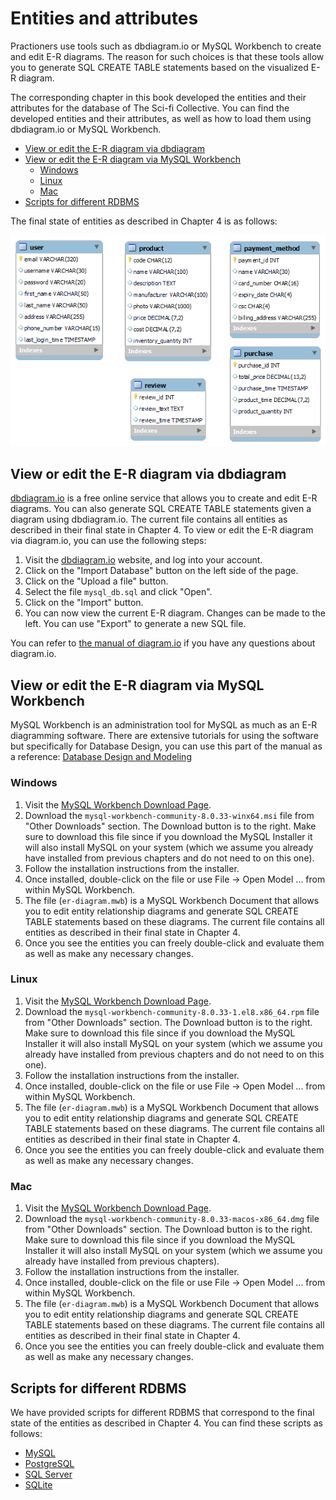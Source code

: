 # Entities and attributes

Practioners use tools such as dbdiagram.io or MySQL Workbench to create and edit E-R diagrams. The reason for such choices is that these tools allow you to generate SQL CREATE TABLE statements based on the visualized E-R diagram.

The corresponding chapter in this book developed the entities and their attributes for the database of The Sci-fi Collective. You can find the developed entities and their attributes, as well as how to load them using dbdiagram.io or MySQL Workbench.

- [View or edit the E-R diagram via dbdiagram](#view-or-edit-the-e-r-diagram-via-dbdiagram)
- [View or edit the E-R diagram via MySQL Workbench](#view-or-edit-the-e-r-diagram-via-mysql-workbench)
    - [Windows](#windows)
    - [Linux](#linux)
    - [Mac](#mac)
- [Scripts for different RDBMS](#scripts-for-different-rdbms)

The final state of entities as described in Chapter 4 is as follows:

<img src="./er-diagram.png" alt="e-r-diagram" style="width:'70%';">

## View or edit the E-R diagram via dbdiagram

[dbdiagram.io](https://dbdiagram.io) is a free online service that allows you to create and edit E-R diagrams. You can also generate SQL CREATE TABLE statements given a diagram using dbdiagram.io. The current file contains all entities as described in their final state in Chapter 4. To view or edit the E-R diagram via diagram.io, you can use the following steps:

1. Visit the [dbdiagram.io](https://dbdiagram.io/home) website, and log into your account.
2. Click on the "Import Database" button on the left side of the page.
3. Click on the "Upload a file" button.
4. Select the file `mysql_db.sql` and click "Open".
5. Click on the "Import" button.
6. You can now view the current E-R diagram. Changes can be made to the left. You can use "Export" to generate a new SQL file.

You can refer to [the manual of diagram.io](https://dbdiagram.io/docs/) if you have any questions about diagram.io.

## View or edit the E-R diagram via MySQL Workbench

MySQL Workbench is an administration tool for MySQL as much as an E-R diagramming software. There are extensive tutorials for using the software but specifically for Database Design, you can use this part of the manual as a reference: [Database Design and Modeling](https://dev.mysql.com/doc/workbench/en/wb-data-modeling.html)

### Windows

1. Visit the [MySQL Workbench Download Page](https://dev.mysql.com/downloads/workbench/).
2. Download the `mysql-workbench-community-8.0.33-winx64.msi` file from "Other Downloads" section. The Download button is to the right. Make sure to download this file since if you download the MySQL Installer it will also install MySQL on your system (which we assume you already have installed from previous chapters and do not need to on this one).
3. Follow the installation instructions from the installer.
4. Once installed, double-click on the file or use File -> Open Model ... from within MySQL Workbench.
5. The file (`er-diagram.mwb`) is a MySQL Workbench Document that allows you to edit entity relationship diagrams and generate SQL CREATE TABLE statements based on these diagrams. The current file contains all entities as described in their final state in Chapter 4.
6. Once you see the entities you can freely double-click and evaluate them as well as make any necessary changes.

### Linux

1. Visit the [MySQL Workbench Download Page](https://dev.mysql.com/downloads/workbench/).
2. Download the `mysql-workbench-community-8.0.33-1.el8.x86_64.rpm` file from "Other Downloads" section. The Download button is to the right. Make sure to download this file since if you download the MySQL Installer it will also install MySQL on your system (which we assume you already have installed from previous chapters and do not need to on this one).
3. Follow the installation instructions from the installer.
4. Once installed, double-click on the file or use File -> Open Model ... from within MySQL Workbench.
5. The file (`er-diagram.mwb`) is a MySQL Workbench Document that allows you to edit entity relationship diagrams and generate SQL CREATE TABLE statements based on these diagrams. The current file contains all entities as described in their final state in Chapter 4.
6. Once you see the entities you can freely double-click and evaluate them as well as make any necessary changes.

### Mac

1. Visit the [MySQL Workbench Download Page](https://dev.mysql.com/downloads/workbench/).
2. Download the `mysql-workbench-community-8.0.33-macos-x86_64.dmg` file from "Other Downloads" section. The Download button is to the right. Make sure to download this file since if you download the MySQL Installer it will also install MySQL on your system (which we assume you already have installed from previous chapters).
3. Follow the installation instructions from the installer.
4. Once installed, double-click on the file or use File -> Open Model ... from within MySQL Workbench.
5. The file (`er-diagram.mwb`) is a MySQL Workbench Document that allows you to edit entity relationship diagrams and generate SQL CREATE TABLE statements based on these diagrams. The current file contains all entities as described in their final state in Chapter 4.
6. Once you see the entities you can freely double-click and evaluate them as well as make any necessary changes.

## Scripts for different RDBMS 

We have provided scripts for different RDBMS that correspond to the final state of the entities as described in Chapter 4. You can find these scripts as follows:

- [MySQL](./mysql_db.sql)
- [PostgreSQL](./postgresql_db.sql)
- [SQL Server](./sqlserver_db.sql)
- [SQLite](./sqlite_db.sql)
